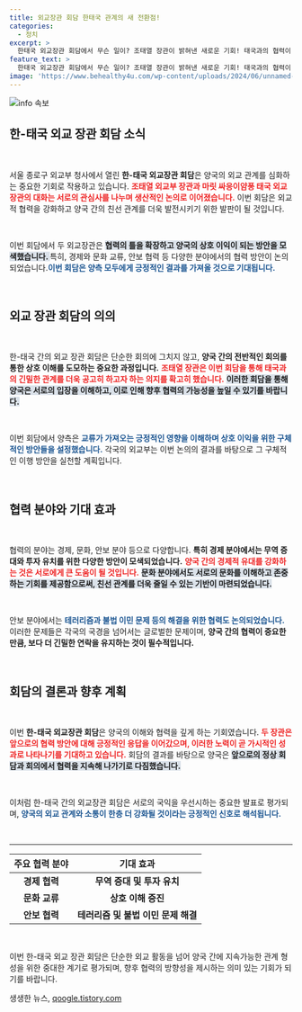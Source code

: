 ```yaml
---
title: 외교장관 회담 한태국 관계의 새 전환점!
categories:
  - 정치
excerpt: >
  한태국 외교장관 회담에서 무슨 일이? 조태열 장관이 밝혀낸 새로운 기회! 태국과의 협력이 어떻게 변화할지 궁금하다면 클릭하세요!
feature_text: >
  한태국 외교장관 회담에서 무슨 일이? 조태열 장관이 밝혀낸 새로운 기회! 태국과의 협력이 어떻게 변화할지 궁금하다면 클릭하세요!
image: 'https://www.behealthy4u.com/wp-content/uploads/2024/06/unnamed-file.png'
---
```


<p><img src="https://www.behealthy4u.com/wp-content/uploads/2024/06/unnamed-file.png" alt="info 속보" /></p>

<h2 data-ke-size="size26">한-태국 외교 장관 회담 소식</h2>

<p data-ke-size="size16">&nbsp;</p>

<p>서울 종로구 외교부 청사에서 열린 <b>한-태국 외교장관 회담</b>은 양국의 외교 관계를 심화하는 중요한 기회로 작용하고 있습니다. <b><span style="color: #ee2323;">조태열 외교부 장관과 마릿 싸응이얌퐁 태국 외교장관의 대화는 서로의 관심사를 나누며 생산적인 논의로 이어졌습니다.</span></b> 이번 회담은 외교적 협력을 강화하고 양국 간의 친선 관계를 더욱 발전시키기 위한 발판이 될 것입니다. </p>

<p data-ke-size="size16">&nbsp;</p>

<p>이번 회담에서 두 외교장관은 <b><span style="background-color: #21538527;">협력의 틀을 확장하고 양국의 상호 이익이 되는 방안을 모색했습니다. </span></b> 특히, 경제와 문화 교류, 안보 협력 등 다양한 분야에서의 협력 방안이 논의되었습니다.<b><span style="color: #1a5490;">이번 회담은 양측 모두에게 긍정적인 결과를 가져올 것으로 기대됩니다.</span></b></p>

<p data-ke-size="size16">&nbsp;</p>

<h2 data-ke-size="size26">외교 장관 회담의 의의</h2>

<p data-ke-size="size16">&nbsp;</p>

<p>한-태국 간의 외교 장관 회담은 단순한 회의에 그치지 않고, <b>양국 간의 전반적인 회의를 통한 상호 이해를 도모하는 중요한 과정입니다.</b> <b><span style="color: #ee2323;">조태열 장관은 이번 회담을 통해 태국과의 긴밀한 관계를 더욱 공고히 하고자 하는 의지를 확고히 했습니다.</span></b> <b><span style="background-color: #21538527;">이러한 회담을 통해 양국은 서로의 입장을 이해하고, 이로 인해 향후 협력의 가능성을 높일 수 있기를 바랍니다.</span></b></p>

<p data-ke-size="size16">&nbsp;</p>

<p>이번 회담에서 양측은 <b><span style="color: #1a5490;">교류가 가져오는 긍정적인 영향을 이해하며 상호 이익을 위한 구체적인 방안들을 설정했습니다.</span></b> 각국의 외교부는 이번 논의의 결과를 바탕으로 그 구체적인 이행 방안을 실천할 계획입니다.</p>

<p data-ke-size="size16">&nbsp;</p>

<h2 data-ke-size="size26">협력 분야와 기대 효과</h2>

<p data-ke-size="size16">&nbsp;</p>

<p>협력의 분야는 경제, 문화, 안보 분야 등으로 다양합니다. <b>특히 경제 분야에서는 무역 증대와 투자 유치를 위한 다양한 방안이 모색되었습니다.</b> <b><span style="color: #ee2323;">양국 간의 경제적 유대를 강화하는 것은 서로에게 큰 도움이 될 것입니다.</span></b> <b><span style="background-color: #21538527;">문화 분야에서도 서로의 문화를 이해하고 존중하는 기회를 제공함으로써, 친선 관계를 더욱 줄일 수 있는 기반이 마련되었습니다.</span></b></p>

<p data-ke-size="size16">&nbsp;</p>

<p>안보 분야에서는 <b><span style="color: #1a5490;">테러리즘과 불법 이민 문제 등의 해결을 위한 협력도 논의되었습니다.</span></b> 이러한 문제들은 각국의 국경을 넘어서는 글로벌한 문제이며, <b>양국 간의 협력이 중요한 만큼, 보다 더 긴밀한 연락을 유지하는 것이 필수적입니다.</b></p>

<p data-ke-size="size16">&nbsp;</p>

<h2 data-ke-size="size26">회담의 결론과 향후 계획</h2>

<p data-ke-size="size16">&nbsp;</p>

<p>이번 <b>한-태국 외교장관 회담</b>은 양국의 이해와 협력을 깊게 하는 기회였습니다. <b><span style="color: #ee2323;">두 장관은 앞으로의 협력 방안에 대해 긍정적인 응답을 이어갔으며, 이러한 노력이 곧 가시적인 성과로 나타나기를 기대하고 있습니다.</span></b> 회담의 결과를 바탕으로 양국은 <b><span style="background-color: #21538527;">앞으로의 정상 회담과 회의에서 협력을 지속해 나가기로 다짐했습니다.</span></b></p>

<p data-ke-size="size16">&nbsp;</p>

<p>이처럼 한-태국 간의 외교장관 회담은 서로의 국익을 우선시하는 중요한 발표로 평가되며, <b><span style="color: #1a5490;">양국의 외교 관계와 소통이 한층 더 강화될 것이라는 긍정적인 신호로 해석됩니다.</span></b></p>

<p data-ke-size="size16">&nbsp;</p>

<hr>

<table style="width: 100%; border-spacing: 0; border-collapse: collapse;">
    <thead>
        <tr>
            <th style="text-align: center;">주요 협력 분야</th>
            <th style="text-align: center;">기대 효과</th>
        </tr>
    </thead>
    <tbody>
        <tr>
            <td style="text-align: center; height: 17px;"><b>경제 협력</b></td>
            <td style="text-align: center; height: 17px;"><b>무역 증대 및 투자 유치</b></td>
        </tr>
        <tr>
            <td style="text-align: center; height: 17px;"><b>문화 교류</b></td>
            <td style="text-align: center; height: 17px;"><b>상호 이해 증진</b></td>
        </tr>
        <tr>
            <td style="text-align: center; height: 17px;"><b>안보 협력</b></td>
            <td style="text-align: center; height: 17px;"><b>테러리즘 및 불법 이민 문제 해결</b></td>
        </tr>
    </tbody>
</table>

<p data-ke-size="size16">&nbsp;</p>

<p>이번 한-태국 외교 장관 회담은 단순한 외교 활동을 넘어 양국 간에 지속가능한 관계 형성을 위한 중대한 계기로 평가되며, 향후 협력의 방향성을 제시하는 의미 있는 기회가 되기를 바랍니다.</p>
생생한 뉴스, <a href="https://qoogle.tistory.com" rel="dofollow">qoogle.tistory.com</a>


